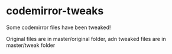 # codemirror-tweaks

Some codemirror files have been tweaked!

Original files are in master/original folder, adn tweaked files are in master/tweak folder
